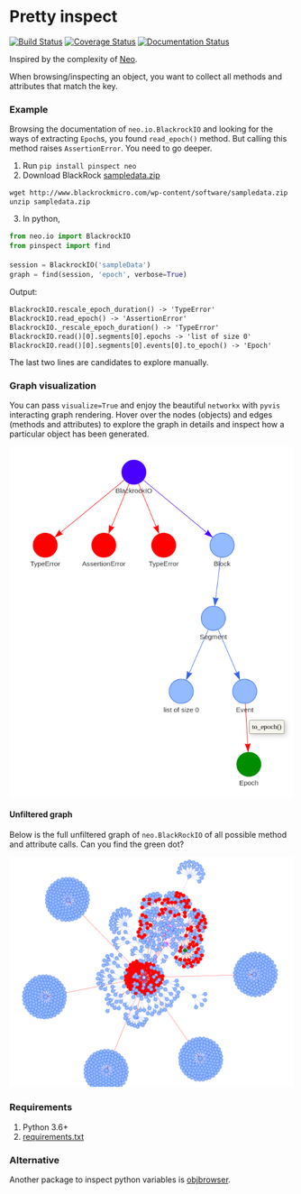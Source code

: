 # Pretty inspect

[![Build Status](https://travis-ci.org/dizcza/pinspect.svg?branch=master)](https://travis-ci.org/dizcza/pinspect)
[![Coverage Status](https://coveralls.io/repos/github/dizcza/pinspect/badge.svg?branch=master)](https://coveralls.io/github/dizcza/pinspect?branch=master)
[![Documentation Status](https://readthedocs.org/projects/pinspect/badge/?version=latest)](https://pinspect.readthedocs.io/en/latest/?badge=latest)


Inspired by the complexity of [Neo](https://github.com/NeuralEnsemble/python-neo).

When browsing/inspecting an object, you want to collect all methods and attributes that match the key.

### Example

Browsing the documentation of `neo.io.BlackrockIO` and looking for the ways of extracting `Epoch`s, you found `read_epoch()` method. But calling this method raises `AssertionError`. You need to go deeper.
1. Run `pip install pinspect neo`
2. Download BlackRock [sampledata.zip](http://www.blackrockmicro.com/wp-content/software/sampledata.zip)

```
wget http://www.blackrockmicro.com/wp-content/software/sampledata.zip
unzip sampledata.zip
```

3. In python,

```python
from neo.io import BlackrockIO
from pinspect import find

session = BlackrockIO('sampleData')
graph = find(session, 'epoch', verbose=True)
```

Output:

```
BlackrockIO.rescale_epoch_duration() -> 'TypeError'
BlackrockIO.read_epoch() -> 'AssertionError'
BlackrockIO._rescale_epoch_duration() -> 'TypeError'
BlackrockIO.read()[0].segments[0].epochs -> 'list of size 0'
BlackrockIO.read()[0].segments[0].events[0].to_epoch() -> 'Epoch'
```

The last two lines are candidates to explore manually.

### Graph visualization

You can pass `visualize=True` and enjoy the beautiful `networkx` with `pyvis` interacting graph rendering.
Hover over the nodes (objects) and edges (methods and attributes) to explore the graph in details and inspect how a particular object has been generated.

![](screenshots/neo_BlackRockIO_Epoch.png)

#### Unfiltered graph

Below is the full unfiltered graph of `neo.BlackRockIO` of all possible method and attribute calls. Can you find the green dot?

![](screenshots/neo_BlackRockIO.png)

### Requirements

1. Python 3.6+
2. [requirements.txt](requirements.txt)

### Alternative

Another package to inspect python variables is [objbrowser](https://github.com/titusjan/objbrowser).
